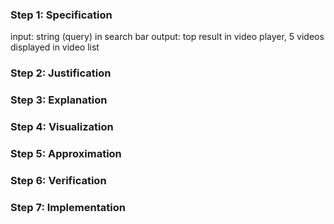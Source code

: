 ### Step 1: Specification
<!-- record your specification here -->
input: string (query) in search bar
output: top result in video player, 5 videos displayed in video list

### Step 2: Justification
<!-- record your justification here -->

### Step 3: Explanation
<!-- record your explanation here -->

### Step 4: Visualization
<!-- record visualization by uploading a photo of your whiteboard to this folder -->

### Step 5: Approximation
<!-- record your approximation in the .js file -->

### Step 6: Verification
<!-- record verification here, or, if you use a whiteboard, upload a photo of your whiteboard to this folder -->

### Step 7: Implementation
<!-- record your implementation in the .js file -->
